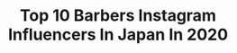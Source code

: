 ---
title: Top 10 Barbers Instagram Influencers In Japan In 2020
description: >-
  Find top barbers Instagram influencers in Japan in 2020. Most popular hashtags: #barber #japan #mizutaniscissors #menshair.
platform: Instagram
profiles:
  - username: "mr.brothers_cutclub"
    fullname: >-
      MR.BROTHERS CUT CLUB
    location: "Japan"
    followers: 56313
    engagement: 160
    commentsToLikes: 0.000759
    id: ck0w56m2r25ba0i1948cma66p
    verified: false
    hashtags: "#barber, #mensfashion, #pabst, #mrbrothers"
  - username: "shinri_shioura"
    fullname: >-
      Shinri Shioura
    location: "Japan"
    followers: 12313
    engagement: 827
    commentsToLikes: 0.010830
    id: ck14h5umf8ong0i19nihyxnmm
    verified: false
    hashtags: "#sunloverreefcruises, #sydney, #golflefleur, #universityofhawaii"
  - username: "shimekakeshinji"
    fullname: >-
      七五三掛 慎二
    location: "Japan"
    followers: 31770
    engagement: 432
    commentsToLikes: 0.003086
    id: ck0w56ksr255i0i19hqgbxqd9
    verified: false
    hashtags: "#schorem, #barberstyle, #skinfade, #barbershop"
  - username: "l.l.wood"
    fullname: >-
      L.L.Wood
    location: "Japan"
    followers: 27773
    engagement: 251
    commentsToLikes: 0.003656
    id: ck5hiaz7lckci0i11blw6m2mp
    verified: false
    hashtags: "#dailystyle, #60s, #redwing, #pt91"
  - username: "mrpotatohead59"
    fullname: >-
      Tomoya Nishimori/MR.BROTHERS
    location: "Japan"
    followers: 18824
    engagement: 245
    commentsToLikes: 0.004370
    id: ck13cdzcczw2s0i19do8ucedp
    verified: false
    hashtags: "#grooming, #zaimasu, #menscut, #barbershopconnect"
  - username: "sakuraan"
    fullname: >-
      💎Sakura Nakamura💎
    location: "Japan"
    followers: 5654
    engagement: 770
    commentsToLikes: 0.043720
    id: ck6u1gc51lkhf0j71c4s38t6w
    verified: false
    hashtags: "#bartenders, #gwinin, #svccessdjs, #infernoent"
  - username: "kenshi098"
    fullname: >-
      Kenshi Shiroma
    location: "Japan"
    followers: 24984
    engagement: 498
    commentsToLikes: 0.001976
    id: ck0w56ler257d0i19xusd8f6n
    verified: false
    hashtags: "#mrbrothers, #hold, #mrbrotherscutclub, #broshpomade"
  - username: "makino.5_official"
    fullname: >-
      槙野智章 Tomoaki Makino
    location: "Japan"
    followers: 437605
    engagement: 330
    commentsToLikes: 0.002502
    id: ck14h9o3b98k80i19hqebcfn6
    verified: true
    hashtags: "#casetify, #dhlxcasetify, #dhl, #new"
  - username: "daiasian"
    fullname: >-
      Daia
    location: "Japan"
    followers: 6942
    engagement: 719
    commentsToLikes: 0.004700
    id: ck0w56lyn259z0i19dv4fkjjq
    verified: false
    hashtags: "#koza, #tokyo, #2019, #osaka"
  - username: "shinovi.jpn"
    fullname: >-
      SHINOVI Panchita AyaKa
    location: "Japan"
    followers: 6206
    engagement: 660
    commentsToLikes: 0.010747
    id: ck14krfzrqy160i19znuko2ci
    verified: false
    hashtags: "#shinovi, #retumba, #retumba2019, #primeracc"
---